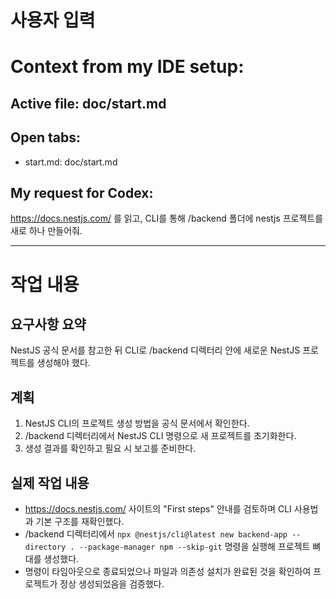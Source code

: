 # 사용자 입력

# Context from my IDE setup:

## Active file: doc/start.md

## Open tabs:
- start.md: doc/start.md

## My request for Codex:
https://docs.nestjs.com/ 를 읽고, CLI를 통해 /backend 폴더에 nestjs 프로젝트를 새로 하나 만들어줘.

---

# 작업 내용

## 요구사항 요약
NestJS 공식 문서를 참고한 뒤 CLI로 /backend 디렉터리 안에 새로운 NestJS 프로젝트를 생성해야 했다.

## 계획
1. NestJS CLI의 프로젝트 생성 방법을 공식 문서에서 확인한다.
2. /backend 디렉터리에서 NestJS CLI 명령으로 새 프로젝트를 초기화한다.
3. 생성 결과를 확인하고 필요 시 보고를 준비한다.

## 실제 작업 내용
- https://docs.nestjs.com/ 사이트의 "First steps" 안내를 검토하며 CLI 사용법과 기본 구조를 재확인했다.
- /backend 디렉터리에서 `npx @nestjs/cli@latest new backend-app --directory . --package-manager npm --skip-git` 명령을 실행해 프로젝트 뼈대를 생성했다.
- 명령이 타임아웃으로 종료되었으나 파일과 의존성 설치가 완료된 것을 확인하여 프로젝트가 정상 생성되었음을 검증했다.
